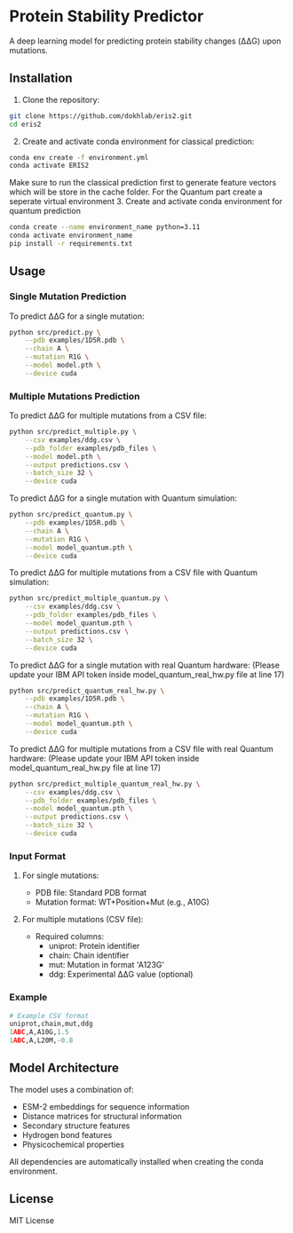 # Protein Stability Predictor

A deep learning model for predicting protein stability changes (ΔΔG) upon mutations.

## Installation

1. Clone the repository:
```bash
git clone https://github.com/dokhlab/eris2.git
cd eris2
```

2. Create and activate conda environment for classical prediction:
```bash
conda env create -f environment.yml
conda activate ERIS2
```

Make sure to run the classical prediction first to generate feature vectors which will be store in the cache folder. 
For the Quantum part create a seperate virtual environment
3. Create and activate conda environment for quantum prediction

```bash
conda create --name environment_name python=3.11
conda activate environment_name
pip install -r requirements.txt
```

## Usage

### Single Mutation Prediction

To predict ΔΔG for a single mutation:

```bash
python src/predict.py \
    --pdb examples/1D5R.pdb \
    --chain A \
    --mutation R1G \
    --model model.pth \
    --device cuda
```

### Multiple Mutations Prediction

To predict ΔΔG for multiple mutations from a CSV file:

```bash
python src/predict_multiple.py \
    --csv examples/ddg.csv \
    --pdb_folder examples/pdb_files \
    --model model.pth \
    --output predictions.csv \
    --batch_size 32 \
    --device cuda
```
To predict ΔΔG for a single mutation with Quantum simulation:

```bash
python src/predict_quantum.py \
    --pdb examples/1D5R.pdb \
    --chain A \
    --mutation R1G \
    --model model_quantum.pth \
    --device cuda
```    

To predict ΔΔG for multiple mutations from a CSV file with Quantum simulation:

```bash
python src/predict_multiple_quantum.py \
    --csv examples/ddg.csv \
    --pdb_folder examples/pdb_files \
    --model model_quantum.pth \
    --output predictions.csv \
    --batch_size 32 \
    --device cuda
```

To predict ΔΔG for a single mutation with real Quantum hardware:
(Please update your IBM API token inside model_quantum_real_hw.py file at line 17)

```bash
python src/predict_quantum_real_hw.py \
    --pdb examples/1D5R.pdb \
    --chain A \
    --mutation R1G \
    --model model_quantum.pth \
    --device cuda
```    

To predict ΔΔG for multiple mutations from a CSV file with real Quantum hardware:
(Please update your IBM API token inside model_quantum_real_hw.py file at line 17)
```bash
python src/predict_multiple_quantum_real_hw.py \
    --csv examples/ddg.csv \
    --pdb_folder examples/pdb_files \
    --model model_quantum.pth \
    --output predictions.csv \
    --batch_size 32 \
    --device cuda
```

### Input Format

1. For single mutations:
   - PDB file: Standard PDB format
   - Mutation format: WT+Position+Mut (e.g., A10G)

2. For multiple mutations (CSV file):
   - Required columns:
     - uniprot: Protein identifier
     - chain: Chain identifier
     - mut: Mutation in format 'A123G'
     - ddg: Experimental ΔΔG value (optional)

### Example

```python
# Example CSV format
uniprot,chain,mut,ddg
1ABC,A,A10G,1.5
1ABC,A,L20M,-0.8
```

## Model Architecture

The model uses a combination of:
- ESM-2 embeddings for sequence information
- Distance matrices for structural information
- Secondary structure features
- Hydrogen bond features
- Physicochemical properties


All dependencies are automatically installed when creating the conda environment.

## License

MIT License 
